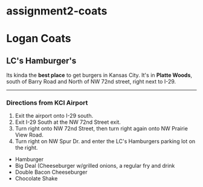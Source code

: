 # assignment2-coats

# Logan Coats

## LC's Hamburger's
Its kinda the <b>best place</b> to get burgers in Kansas City. It's in <b>Platte Woods</b>, south of Barry Road and North of NW 72nd street, right next to I-29.

***
### Directions from KCI Airport

<ol>
<li>Exit the airport onto I-29 south.</li>
<li>Exit I-29 South at the NW 72nd Street exit.</li>
<li>Turn right onto NW 72nd Street, then turn right again onto NW Prairie View Road.</li>
<li>Turn right on NW Spur Dr. and enter the LC's Hamburgers parking lot on the right.</li>
</ol>
<ul>
<li>Hamburger</li>
<li>Big Deal (Cheeseburger w/grilled onions, a regular fry and drink</li>
<li>Double Bacon Cheeseburger</li>
<li>Chocolate Shake</li>
</ul>